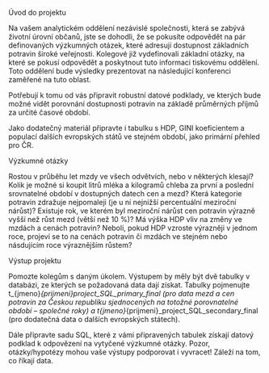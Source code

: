 Úvod do projektu

Na vašem analytickém oddělení nezávislé společnosti, která se zabývá životní úrovní občanů, jste se dohodli, že se pokusíte odpovědět na pár definovaných výzkumných otázek, které adresují dostupnost základních potravin široké veřejnosti. Kolegové již vydefinovali základní otázky, na které se pokusí odpovědět a poskytnout tuto informaci tiskovému oddělení. Toto oddělení bude výsledky prezentovat na následující konferenci zaměřené na tuto oblast.

Potřebují k tomu od vás připravit robustní datové podklady, ve kterých bude možné vidět porovnání dostupnosti potravin na základě průměrných příjmů za určité časové období.

Jako dodatečný materiál připravte i tabulku s HDP, GINI koeficientem a populací dalších evropských států ve stejném období, jako primární přehled pro ČR.

Výzkumné otázky

Rostou v průběhu let mzdy ve všech odvětvích, nebo v některých klesají?
Kolik je možné si koupit litrů mléka a kilogramů chleba za první a poslední srovnatelné období v dostupných datech cen a mezd?
Která kategorie potravin zdražuje nejpomaleji (je u ní nejnižší percentuální meziroční nárůst)?
Existuje rok, ve kterém byl meziroční nárůst cen potravin výrazně vyšší než růst mezd (větší než 10 %)?
Má výška HDP vliv na změny ve mzdách a cenách potravin? Neboli, pokud HDP vzroste výrazněji v jednom roce, projeví se to na cenách potravin či mzdách ve stejném nebo násdujícím roce výraznějším růstem?


Výstup projektu

Pomozte kolegům s daným úkolem. Výstupem by měly být dvě tabulky v databázi, ze kterých se požadovaná data dají získat. Tabulky pojmenujte t_{jmeno}_{prijmeni}_project_SQL_primary_final (pro data mezd a cen potravin za Českou republiku sjednocených na totožné porovnatelné období – společné roky) a t_{jmeno}_{prijmeni}_project_SQL_secondary_final (pro dodatečná data o dalších evropských státech).

Dále připravte sadu SQL, které z vámi připravených tabulek získají datový podklad k odpovězení na vytyčené výzkumné otázky. Pozor, otázky/hypotézy mohou vaše výstupy podporovat i vyvracet! Záleží na tom, co říkají data.
